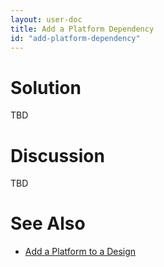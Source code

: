 ```yaml
---
layout: user-doc
title: Add a Platform Dependency
id: "add-platform-dependency"
---
```


# Solution

TBD

# Discussion

TBD

# See Also

* <a href="/user/howto/add-a-platform-to-a-design.html">Add a Platform to a Design</a>

